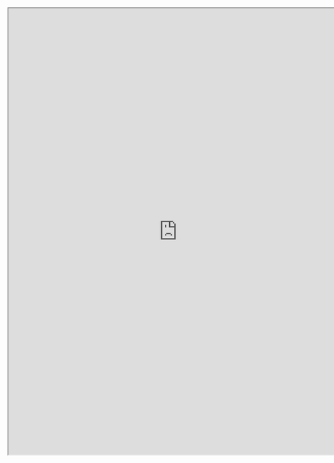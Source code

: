 <iframe src="https://nbviewer.jupyter.org/github/windmissing/programming_basics_for_ML/blob/master/jupyter/sklearn/metrics.ipynb" width="150%" height="1000"></iframe>